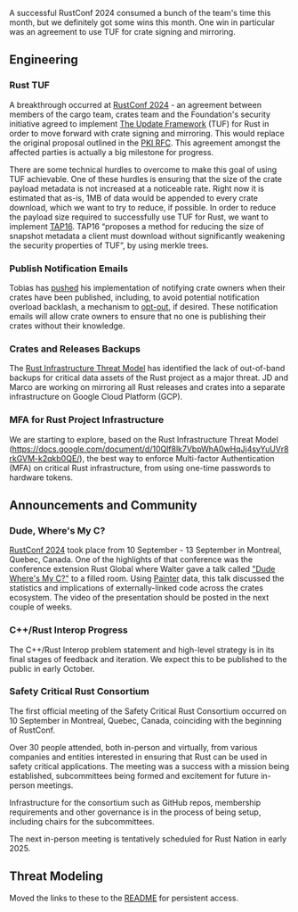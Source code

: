 A successful RustConf 2024 consumed a bunch of the team's time this month, but we definitely got some wins this month. One win in particular was an agreement to use TUF for crate signing and mirroring.

## Engineering

### Rust TUF

A breakthrough occurred at [RustConf 2024](https://rustconf.com) - an agreement between members of the cargo team, crates team and the Foundation's security initiative agreed to implement [The Update Framework](https://theupdateframework.io/) (TUF) for Rust in order to move forward with crate signing and mirroring.  This would replace the original proposal outlined in the [PKI RFC](https://github.com/rust-lang/rfcs/pull/3579). This agreement amongst the affected parties is actually a big milestone for progress.

There are some technical hurdles to overcome to make this goal of using TUF achievable. One of these hurdles is ensuring that the size of the crate payload metadata is not increased at a noticeable rate. Right now it is estimated that as-is, 1MB of data would be appended to every crate download, which we want to try to reduce, if possible. In order to reduce the payload size required to successfully use TUF for Rust, we want to implement [TAP16](https://github.com/theupdateframework/taps/blob/master/tap16.md). TAP16 “proposes a method for reducing the size of snapshot metadata a client must download without significantly weakening the security properties of TUF”, by using merkle trees.

### Publish Notification Emails

Tobias has [pushed](https://github.com/rust-lang/crates.io/pull/9341/) his implementation of notifying crate owners when their crates have been published, including, to avoid potential notification overload backlash, a mechanism to [opt-out](https://github.com/rust-lang/crates.io/pull/9359), if desired. These notification emails will allow crate owners to ensure that no one is publishing their crates without their knowledge.

### Crates and Releases Backups

The [Rust Infrastructure Threat Model](https://docs.google.com/document/d/10Qlf8lk7VbpWhA0wHqJj4syYuUVr8rkGVM-k2qkb0QE/) has identified the lack of out-of-band backups for critical data assets of the Rust project as a major threat. JD and Marco are working on mirroring all Rust releases and crates into a separate infrastructure on Google Cloud Platform (GCP).

### MFA for Rust Project Infrastructure

We are starting to explore, based on the Rust Infrastructure Threat Model (https://docs.google.com/document/d/10Qlf8lk7VbpWhA0wHqJj4syYuUVr8rkGVM-k2qkb0QE/), the best way to enforce Multi-factor Authentication (MFA) on critical Rust infrastructure, from using one-time passwords to hardware tokens.

## Announcements and Community

### Dude, Where's My C?

[RustConf 2024](https://rustconf.com/) took place from 10 September - 13 September in Montreal, Quebec, Canada. One of the highlights of that conference was the conference extension Rust Global where Walter gave a talk called ["Dude Where's My C?"](https://rustconf.com/programs/#1083) to a filled room. Using [Painter](https://github.com/rustfoundation/painter) data, this talk discussed the statistics and implications of externally-linked code across the crates ecosystem. The video of the presentation should be posted in the next couple of weeks.

### C++/Rust Interop Progress

The C++/Rust Interop problem statement and high-level strategy is in its final stages of feedback and iteration. We expect this to be published to the public in early October.

### Safety Critical Rust Consortium

The first official meeting of the Safety Critical Rust Consortium occurred on 10 September in Montreal, Quebec, Canada, coinciding with the beginning of RustConf.

Over 30 people attended, both in-person and virtually, from various companies and entities interested in ensuring that Rust can be used in safety critical applications. The meeting was a success with a mission being established, subcommittees being formed and excitement for future in-person meetings.

Infrastructure for the consortium such as GitHub repos, membership requirements and other governance is in the process of being setup, including chairs for the subcommittees.

The next in-person meeting is tentatively scheduled for Rust Nation in early 2025.

## Threat Modeling

Moved the links to these to the [README](./README.md) for persistent access.